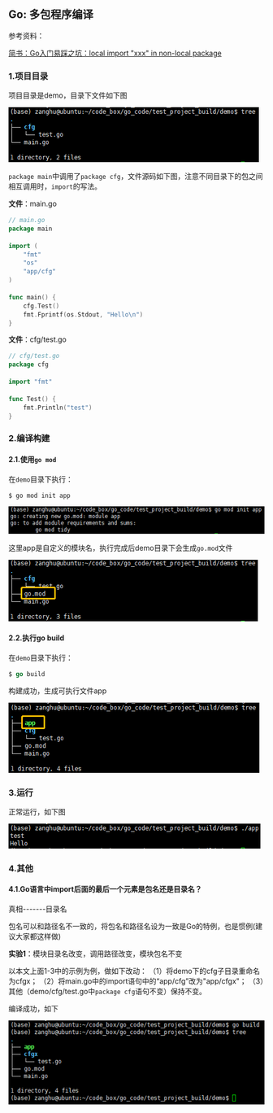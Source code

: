 ## Go: 多包程序编译

参考资料：

[简书：Go入门易踩之坑：local import "xxx" in non-local package](https://www.jianshu.com/p/246ffe580ebd)

### 1.项目目录

项目目录是demo，目录下文件如下图

![](/assets/go001_01.png)

`package main`中调用了`package cfg`，文件源码如下图，注意不同目录下的包之间相互调用时，`import`的写法。

**文件**：main.go

```go
// main.go
package main

import (
    "fmt"
    "os"
    "app/cfg"
)

func main() {
    cfg.Test()
    fmt.Fprintf(os.Stdout, "Hello\n")
}
```

**文件**：cfg/test.go

```go
// cfg/test.go
package cfg

import "fmt"

func Test() {
    fmt.Println("test")
}
```

### 2.编译构建

#### 2.1.使用`go mod`

在`demo`目录下执行：

```shell
$ go mod init app
```

![](/assets/go001_03.png)

这里app是自定义的模块名，执行完成后demo目录下会生成`go.mod`文件

![](/assets/go001_02.png)

#### 2.2.执行go build

在`demo`目录下执行：

```go
$ go build
```

构建成功，生成可执行文件app

![](/assets/go001_04.png)

### 3.运行

正常运行，如下图

![](/assets/go001_05.png)


### 4.其他

#### 4.1.Go语言中import后面的最后一个元素是包名还是目录名？

真相-------目录名

包名可以和路径名不一致的，将包名和路径名设为一致是Go的特例，也是惯例(建议大家都这样做)

**实验1**：模块目录名改变，调用路径改变，模块包名不变

以本文上面1-3中的示例为例，做如下改动：
（1）将demo下的cfg子目录重命名为cfgx；
（2）将main.go中的import语句中的“app/cfg”改为"app/cfgx"；
（3）其他（demo/cfg/test.go中`package cfg`语句不变）保持不变。

编译成功，如下

![](/assets/go001_06.png)



